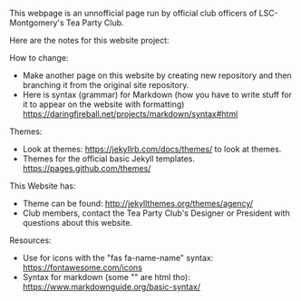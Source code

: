 This webpage is an unnofficial page run by official club officers of LSC-Montgomery's Tea Party Club.

Here are the notes for this website project:

How to change:
- Make another page on this website by creating new repository and then branching it from the original site repository.
- Here is syntax (grammar) for Markdown (how you have to write stuff for it to appear on the website with formatting) https://daringfireball.net/projects/markdown/syntax#html

Themes:
- Look at themes: https://jekyllrb.com/docs/themes/ to look at themes. 
- Themes for the official basic Jekyll templates. https://pages.github.com/themes/


This Website has:
- Theme can be found: http://jekyllthemes.org/themes/agency/
- Club members, contact the Tea Party Club's Designer or President with questions about this website.

Resources:
- Use for icons with the "fas fa-name-name" syntax: https://fontawesome.com/icons
- Syntax for markdown (some "" are html tho): https://www.markdownguide.org/basic-syntax/
